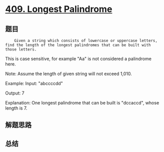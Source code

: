 # [409. Longest Palindrome](https://leetcode.com/problems/longest-palindrome/)

## 题目

        Given a string which consists of lowercase or uppercase letters, find the length of the longest palindromes that can be built with those letters.

This is case sensitive, for example "Aa" is not considered a palindrome here.

Note:
Assume the length of given string will not exceed 1,010.


Example: 
Input:
"abccccdd"

Output:
7

Explanation:
One longest palindrome that can be built is "dccaccd", whose length is 7.


      

## 解题思路


## 总结


